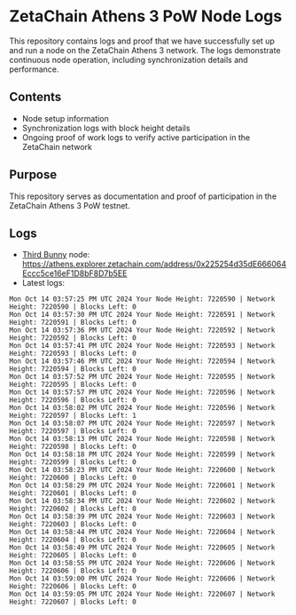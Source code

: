 # ZetaChain Athens 3 PoW Node Logs
This repository contains logs and proof that we have successfully set up and run a node on the ZetaChain Athens 3 network. The logs demonstrate continuous node operation, including synchronization details and performance.

## Contents
- Node setup information
- Synchronization logs with block height details
- Ongoing proof of work logs to verify active participation in the ZetaChain network

## Purpose
This repository serves as documentation and proof of participation in the ZetaChain Athens 3 PoW testnet.

## Logs

- [Third Bunny](https://thirdbunny.xyz/) node: https://athens.explorer.zetachain.com/address/0x225254d35dE666064Eccc5ce16eF1D8bF8D7b5EE
- Latest logs:
```
Mon Oct 14 03:57:25 PM UTC 2024 Your Node Height: 7220590 | Network Height: 7220590 | Blocks Left: 0
Mon Oct 14 03:57:30 PM UTC 2024 Your Node Height: 7220591 | Network Height: 7220591 | Blocks Left: 0
Mon Oct 14 03:57:36 PM UTC 2024 Your Node Height: 7220592 | Network Height: 7220592 | Blocks Left: 0
Mon Oct 14 03:57:41 PM UTC 2024 Your Node Height: 7220593 | Network Height: 7220593 | Blocks Left: 0
Mon Oct 14 03:57:46 PM UTC 2024 Your Node Height: 7220594 | Network Height: 7220594 | Blocks Left: 0
Mon Oct 14 03:57:52 PM UTC 2024 Your Node Height: 7220595 | Network Height: 7220595 | Blocks Left: 0
Mon Oct 14 03:57:57 PM UTC 2024 Your Node Height: 7220596 | Network Height: 7220596 | Blocks Left: 0
Mon Oct 14 03:58:02 PM UTC 2024 Your Node Height: 7220596 | Network Height: 7220597 | Blocks Left: 1
Mon Oct 14 03:58:07 PM UTC 2024 Your Node Height: 7220597 | Network Height: 7220597 | Blocks Left: 0
Mon Oct 14 03:58:13 PM UTC 2024 Your Node Height: 7220598 | Network Height: 7220598 | Blocks Left: 0
Mon Oct 14 03:58:18 PM UTC 2024 Your Node Height: 7220599 | Network Height: 7220599 | Blocks Left: 0
Mon Oct 14 03:58:23 PM UTC 2024 Your Node Height: 7220600 | Network Height: 7220600 | Blocks Left: 0
Mon Oct 14 03:58:29 PM UTC 2024 Your Node Height: 7220601 | Network Height: 7220601 | Blocks Left: 0
Mon Oct 14 03:58:34 PM UTC 2024 Your Node Height: 7220602 | Network Height: 7220602 | Blocks Left: 0
Mon Oct 14 03:58:39 PM UTC 2024 Your Node Height: 7220603 | Network Height: 7220603 | Blocks Left: 0
Mon Oct 14 03:58:44 PM UTC 2024 Your Node Height: 7220604 | Network Height: 7220604 | Blocks Left: 0
Mon Oct 14 03:58:49 PM UTC 2024 Your Node Height: 7220605 | Network Height: 7220605 | Blocks Left: 0
Mon Oct 14 03:58:55 PM UTC 2024 Your Node Height: 7220606 | Network Height: 7220606 | Blocks Left: 0
Mon Oct 14 03:59:00 PM UTC 2024 Your Node Height: 7220606 | Network Height: 7220606 | Blocks Left: 0
Mon Oct 14 03:59:05 PM UTC 2024 Your Node Height: 7220607 | Network Height: 7220607 | Blocks Left: 0
```
